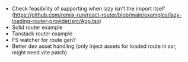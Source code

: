- Check feasibility of supporting when lazy isn't the import itself
  (https://github.com/remix-run/react-router/blob/main/examples/lazy-loading-router-provider/src/App.tsx)
- Solid router example
- Tanstack router example
- FS watcher for route gen?
- Better dev asset handling (only inject assets for loaded route in ssr, might need vite patch)
